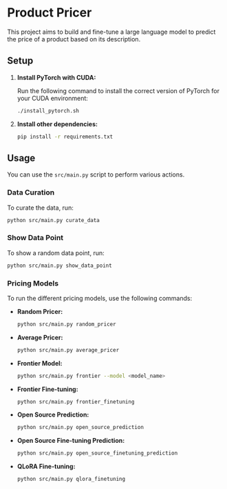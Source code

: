 # Product Pricer

This project aims to build and fine-tune a large language model to predict the price of a product based on its description.

## Setup

1.  **Install PyTorch with CUDA:**

    Run the following command to install the correct version of PyTorch for your CUDA environment:

    ```bash
    ./install_pytorch.sh
    ```

2.  **Install other dependencies:**

    ```bash
    pip install -r requirements.txt
    ```

## Usage

You can use the `src/main.py` script to perform various actions.

### Data Curation

To curate the data, run:

```bash
python src/main.py curate_data
```

### Show Data Point

To show a random data point, run:

```bash
python src/main.py show_data_point
```

### Pricing Models

To run the different pricing models, use the following commands:

-   **Random Pricer:**
    ```bash
    python src/main.py random_pricer
    ```
-   **Average Pricer:**
    ```bash
    python src/main.py average_pricer
    ```
-   **Frontier Model:**
    ```bash
    python src/main.py frontier --model <model_name>
    ```
-   **Frontier Fine-tuning:**
    ```bash
    python src/main.py frontier_finetuning
    ```
-   **Open Source Prediction:**
    ```bash
    python src/main.py open_source_prediction
    ```
-   **Open Source Fine-tuning Prediction:**
    ```bash
    python src/main.py open_source_finetuning_prediction
    ```
-   **QLoRA Fine-tuning:**
    ```bash
    python src/main.py qlora_finetuning
    ```
